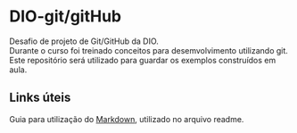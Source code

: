 # DIO-git/gitHub
Desafio de projeto de Git/GitHub da DIO.<br>
Durante o curso foi treinado conceitos para desemvolvimento utilizando git.
Este repositório será utilizado para guardar os exemplos construídos em aula.

## Links úteis
Guia para utilização do [Markdown](https://www.markdownguide.org/basic-syntax/), utilizado no arquivo readme.

